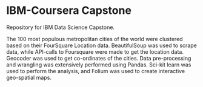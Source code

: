 # IBM-Coursera Capstone
Repository for IBM Data Science Capstone.

The 100 most populous metropolitan cities of the world were clustered based on their FourSquare Location data. BeautifulSoup was used to scrape data, while API-calls to Foursquare were made to get the location data. Geocoder was used to get co-ordinates of the cities. Data pre-processing and wrangling was extensively performed using Pandas. Sci-kit learn was used to perform the analysis, and Folium was used to create interactive geo-spatial maps. 
